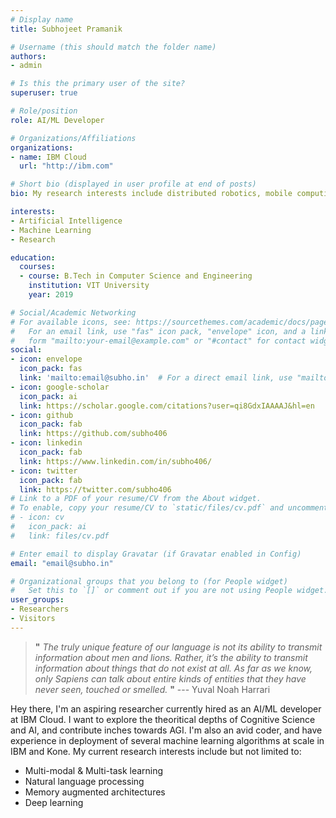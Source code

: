 ```yaml
---
# Display name
title: Subhojeet Pramanik

# Username (this should match the folder name)
authors:
- admin

# Is this the primary user of the site?
superuser: true

# Role/position
role: AI/ML Developer

# Organizations/Affiliations
organizations:
- name: IBM Cloud
  url: "http://ibm.com"

# Short bio (displayed in user profile at end of posts)
bio: My research interests include distributed robotics, mobile computing and programmable matter.

interests:
- Artificial Intelligence
- Machine Learning
- Research

education:
  courses:
  - course: B.Tech in Computer Science and Engineering
    institution: VIT University
    year: 2019

# Social/Academic Networking
# For available icons, see: https://sourcethemes.com/academic/docs/page-builder/#icons
#   For an email link, use "fas" icon pack, "envelope" icon, and a link in the
#   form "mailto:your-email@example.com" or "#contact" for contact widget.
social:
- icon: envelope
  icon_pack: fas
  link: 'mailto:email@subho.in'  # For a direct email link, use "mailto:test@example.org".
- icon: google-scholar
  icon_pack: ai
  link: https://scholar.google.com/citations?user=qi8GdxIAAAAJ&hl=en
- icon: github
  icon_pack: fab
  link: https://github.com/subho406
- icon: linkedin
  icon_pack: fab
  link: https://www.linkedin.com/in/subho406/
- icon: twitter
  icon_pack: fab
  link: https://twitter.com/subho406
# Link to a PDF of your resume/CV from the About widget.
# To enable, copy your resume/CV to `static/files/cv.pdf` and uncomment the lines below.
# - icon: cv
#   icon_pack: ai
#   link: files/cv.pdf

# Enter email to display Gravatar (if Gravatar enabled in Config)
email: "email@subho.in"

# Organizational groups that you belong to (for People widget)
#   Set this to `[]` or comment out if you are not using People widget.
user_groups:
- Researchers
- Visitors
---
```


> **"** *The truly unique feature of our language is not its ability to transmit information about men and lions. Rather, it’s the ability to transmit information
about things that do not exist at all. As far as we know, only Sapiens can talk about entire kinds of entities that they have never seen, touched or smelled.* **"** --- Yuval Noah Harrari

Hey there, I'm an aspiring researcher currently hired as an AI/ML developer at IBM Cloud. I want to explore the theoritical depths of Cognitive Science and AI, and contribute inches towards AGI. I'm also an avid coder, and have experience in deployment of several machine learning algorithms at scale in IBM and Kone. My current research interests include but not limited to:

* Multi-modal & Multi-task learning
* Natural language processing
* Memory augmented architectures
* Deep learning


